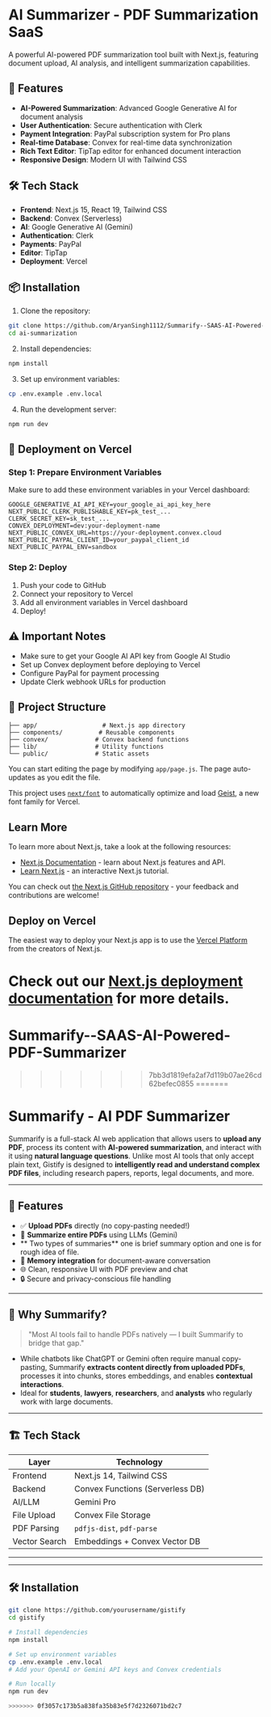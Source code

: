 # AI Summarizer - PDF Summarization SaaS

A powerful AI-powered PDF summarization tool built with Next.js, featuring document upload, AI analysis, and intelligent summarization capabilities.

## 🚀 Features

- **AI-Powered Summarization**: Advanced Google Generative AI for document analysis
- **User Authentication**: Secure authentication with Clerk
- **Payment Integration**: PayPal subscription system for Pro plans
- **Real-time Database**: Convex for real-time data synchronization
- **Rich Text Editor**: TipTap editor for enhanced document interaction
- **Responsive Design**: Modern UI with Tailwind CSS

## 🛠️ Tech Stack

- **Frontend**: Next.js 15, React 19, Tailwind CSS
- **Backend**: Convex (Serverless)
- **AI**: Google Generative AI (Gemini)
- **Authentication**: Clerk
- **Payments**: PayPal
- **Editor**: TipTap
- **Deployment**: Vercel

## 📦 Installation

1. Clone the repository:
```bash
git clone https://github.com/AryanSingh1112/Summarify--SAAS-AI-Powered-PDF-Summarizer.git
cd ai-summarization
```

2. Install dependencies:
```bash
npm install
```

3. Set up environment variables:
```bash
cp .env.example .env.local
```

4. Run the development server:
```bash
npm run dev
```

## 🚀 Deployment on Vercel

### Step 1: Prepare Environment Variables

Make sure to add these environment variables in your Vercel dashboard:

```
GOOGLE_GENERATIVE_AI_API_KEY=your_google_ai_api_key_here
NEXT_PUBLIC_CLERK_PUBLISHABLE_KEY=pk_test_...
CLERK_SECRET_KEY=sk_test_...
CONVEX_DEPLOYMENT=dev:your-deployment-name
NEXT_PUBLIC_CONVEX_URL=https://your-deployment.convex.cloud
NEXT_PUBLIC_PAYPAL_CLIENT_ID=your_paypal_client_id
NEXT_PUBLIC_PAYPAL_ENV=sandbox
```

### Step 2: Deploy

1. Push your code to GitHub
2. Connect your repository to Vercel
3. Add all environment variables in Vercel dashboard
4. Deploy!

## ⚠️ Important Notes

- Make sure to get your Google AI API key from Google AI Studio
- Set up Convex deployment before deploying to Vercel
- Configure PayPal for payment processing
- Update Clerk webhook URLs for production

## 📁 Project Structure

```
├── app/                  # Next.js app directory
├── components/          # Reusable components
├── convex/             # Convex backend functions
├── lib/                # Utility functions
└── public/             # Static assets
```

You can start editing the page by modifying `app/page.js`. The page auto-updates as you edit the file.

This project uses [`next/font`](https://nextjs.org/docs/app/building-your-application/optimizing/fonts) to automatically optimize and load [Geist](https://vercel.com/font), a new font family for Vercel.

## Learn More

To learn more about Next.js, take a look at the following resources:

- [Next.js Documentation](https://nextjs.org/docs) - learn about Next.js features and API.
- [Learn Next.js](https://nextjs.org/learn) - an interactive Next.js tutorial.

You can check out [the Next.js GitHub repository](https://github.com/vercel/next.js) - your feedback and contributions are welcome!

## Deploy on Vercel

The easiest way to deploy your Next.js app is to use the [Vercel Platform](https://vercel.com/new?utm_medium=default-template&filter=next.js&utm_source=create-next-app&utm_campaign=create-next-app-readme) from the creators of Next.js.

Check out our [Next.js deployment documentation](https://nextjs.org/docs/app/building-your-application/deploying) for more details.
=======
# Summarify--SAAS-AI-Powered-PDF-Summarizer
>>>>>>> 7bb3d1819efa2af7d119b07ae26cd62befec0855
=======
# Summarify - AI PDF Summarizer


Summarify is a full-stack AI web application that allows users to **upload any PDF**, process its content with **AI-powered summarization**, and interact with it using **natural language questions**. Unlike most AI tools that only accept plain text, Gistify is designed to **intelligently read and understand complex PDF files**, including research papers, reports, legal documents, and more.

---

## 🚀 Features

- ✅ **Upload PDFs** directly (no copy-pasting needed!)
- 🤖 **Summarize entire PDFs** using LLMs (Gemini)
-  ** Two types of summaries** one is brief summary option and one is for rough idea of file.
- 🧠 **Memory integration** for document-aware conversation
- 🌐 Clean, responsive UI with PDF preview and chat
- 🔒 Secure and privacy-conscious file handling

---

## 🧠 Why Summarify?

> "Most AI tools fail to handle PDFs natively — I built Summarify to bridge that gap."

- While chatbots like ChatGPT or Gemini often require manual copy-pasting, Summarify **extracts content directly from uploaded PDFs**, processes it into chunks, stores embeddings, and enables **contextual interactions**.
- Ideal for **students**, **lawyers**, **researchers**, and **analysts** who regularly work with large documents.

---

## 🏗️ Tech Stack

| Layer         | Technology                     |
|--------------|--------------------------------|
| Frontend     | Next.js 14, Tailwind CSS       |
| Backend      | Convex Functions (Serverless DB) |
| AI/LLM       | Gemini Pro      |
| File Upload  | Convex File Storage            |
| PDF Parsing  | `pdfjs-dist`, `pdf-parse`      |
| Vector Search| Embeddings + Convex Vector DB  |

---



---

## 🛠️ Installation

```bash
git clone https://github.com/yourusername/gistify
cd gistify

# Install dependencies
npm install

# Set up environment variables
cp .env.example .env.local
# Add your OpenAI or Gemini API keys and Convex credentials

# Run locally
npm run dev

>>>>>>> 0f3057c173b5a838fa35b83e5f7d2326071bd2c7
